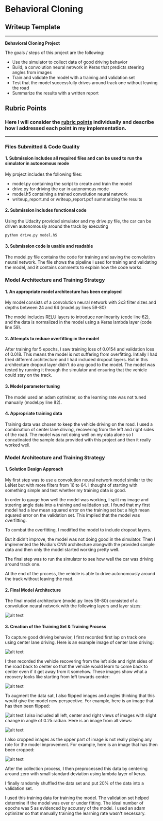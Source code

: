 # **Behavioral Cloning** 

## Writeup Template

---

**Behavioral Cloning Project**

The goals / steps of this project are the following:
* Use the simulator to collect data of good driving behavior
* Build, a convolution neural network in Keras that predicts steering angles from images
* Train and validate the model with a training and validation set
* Test that the model successfully drives around track one without leaving the road
* Summarize the results with a written report


[//]: # (Image References)

[cnn]: ./images/cnn.png "Model Visualization"
[flip]: ./images/flip.png "Flipping"
[crop]: ./images/crop.png "Crop"
[allview]: ./images/allview.png "All view of a image"
[improve]: ./images/improve.png "From left to center"
[center]: ./images/center.jpg "on center"
## Rubric Points
### Here I will consider the [rubric points](https://review.udacity.com/#!/rubrics/432/view) individually and describe how I addressed each point in my implementation.  

---
### Files Submitted & Code Quality

#### 1. Submission includes all required files and can be used to run the simulator in autonomous mode

My project includes the following files:
* model.py containing the script to create and train the model
* drive.py for driving the car in autonomous mode
* model.h5 containing a trained convolution neural network 
* writeup_report.md or writeup_report.pdf summarizing the results

#### 2. Submission includes functional code
Using the Udacity provided simulator and my drive.py file, the car can be driven autonomously around the track by executing 
```sh
python drive.py model.h5
```

#### 3. Submission code is usable and readable

The model.py file contains the code for training and saving the convolution neural network. The file shows the pipeline I used for training and validating the model, and it contains comments to explain how the code works.

### Model Architecture and Training Strategy

#### 1. An appropriate model architecture has been employed

My model consists of a convolution neural network with 3x3 filter sizes and depths between 24 and 64 (model.py lines 59-80) 

The model includes RELU layers to introduce nonlinearity (code line 62), and the data is normalized in the model using a Keras lambda layer (code line 59). 

#### 2. Attempts to reduce overfitting in the model

After training for 5 epochs, I saw training loss of 0.0154 and validation loss of 0.018. This means the model is not suffering from overfitting. Intially I had tried different architecture and I had included dropout layers. But in this architecture dropout layer didn't do any good to the model. The model was tested by running it through the simulator and ensuring that the vehicle could stay on the track.

#### 3. Model parameter tuning

The model used an adam optimizer, so the learning rate was not tuned manually (model.py line 82).

#### 4. Appropriate training data

Training data was chosen to keep the vehicle driving on the road. I used a combination of center lane driving, recovering from the left and right sides of the road. The model was not doing well on my data alone so I concatinated the sample data provided with this project and then it really worked well.

### Model Architecture and Training Strategy

#### 1. Solution Design Approach

My first step was to use a convolution neural network model similar to the LeNet but with more filters from 16 to 64. I thought of starting with something simple and test whether my training data is good.

In order to gauge how well the model was working, I split my image and steering angle data into a training and validation set. I found that my first model had a low mean squared error on the training set but a high mean squared error on the validation set. This implied that the model was overfitting. 

To combat the overfitting, I modified the model to include dropout layers.

But it didn't improve, the model was not doing good in the simulator. Then I implemented the Nvidia's CNN architecture alongwith the provided sample data and then only the model started working pretty well.

The final step was to run the simulator to see how well the car was driving around track one. 

At the end of the process, the vehicle is able to drive autonomously around the track without leaving the road.

#### 2. Final Model Architecture

The final model architecture (model.py lines 59-80) consisted of a convolution neural network with the following layers and layer sizes:

![alt text][cnn]

#### 3. Creation of the Training Set & Training Process

To capture good driving behavior, I first recorded first lap on track one using center lane driving. Here is an example image of center lane driving:

![alt text][center]

I then recorded the vehicle recovering from the left side and right sides of the road back to center so that the vehicle would learn to come back to center even if it get away from it somehow. These images show what a recovery looks like starting from left towards center:

![alt text][improve]

To augment the data sat, I also flipped images and angles thinking that this would give the model new perspective. For example, here is an image that has then been flipped:

![alt text][flip]
I also included all left, center and right views of images with slight change in angle of 0.25 radian. Here is an image from all views:

![alt text][allview]


I also cropped images as the upper part of image is not really playing any role for the model improvement. For example, here is an image that has then been cropped:

![alt text][crop]

After the collection process, I then preprocessed this data by centering around zero with small standard deviation using lambda layer of keras.

I finally randomly shuffled the data set and put 20% of the data into a validation set. 

I used this training data for training the model. The validation set helped determine if the model was over or under fitting. The ideal number of epochs was 5 as evidenced by accurary of the model. I used an adam optimizer so that manually training the learning rate wasn't necessary.
